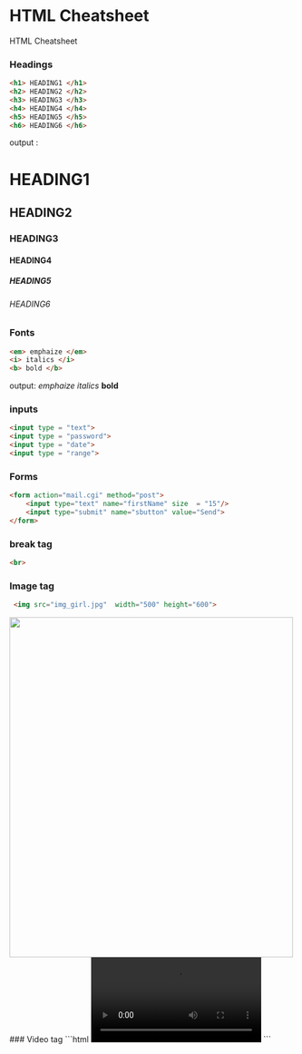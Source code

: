 # HTML Cheatsheet

HTML Cheatsheet

### Headings
```html
<h1> HEADING1 </h1>
<h2> HEADING2 </h2>
<h3> HEADING3 </h3>
<h4> HEADING4 </h4>
<h5> HEADING5 </h5>
<h6> HEADING6 </h6>
```
output :
<h1> HEADING1 </h1>
<h2> HEADING2 </h2>
<h3> HEADING3 </h3>
<h4> HEADING4 </h4>
<h5> HEADING5 </h5>
<h6> HEADING6 </h6>

### Fonts
```html
<em> emphaize </em>
<i> italics </i>
<b> bold </b>
```
output: 
<em> emphaize </em>
<i> italics </i>
<b> bold </b>

### inputs
```html 
<input type = "text">
<input type = "password">
<input type = "date">
<input type = "range">
```
### Forms
```html
<form action="mail.cgi" method="post">
	<input type="text" name="firstName" size  = "15"/>
	<input type="submit" name="sbutton" value="Send">
</form>
```
### break tag 
```html
<br> 
```
### Image tag 
```html
 <img src="img_girl.jpg"  width="500" height="600"> 
```
<img src="img_girl.jpg"  width="500" height="600"> 
### Video tag
```html
 <video controls src="movie.mp4" type="video/mp4">
	Video type not supported by this browser!
 </video>
```
 
